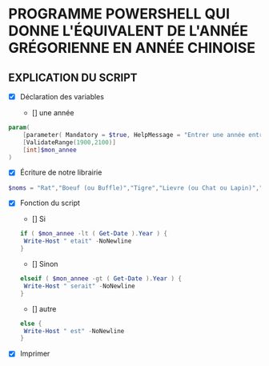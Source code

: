 # PROGRAMME POWERSHELL QUI DONNE L'ÉQUIVALENT DE L'ANNÉE GRÉGORIENNE EN ANNÉE CHINOISE

## EXPLICATION DU SCRIPT

- [X] Déclaration des variables

   - [] une année 
```ps1
param(
	[parameter( Mandatory = $true, HelpMessage = "Entrer une année entre 1900 et 2100:" )]
	[ValidateRange(1900,2100)]
	[int]$mon_annee
)
```
- [X] Écriture de notre librairie

```ps1
$noms = "Rat","Boeuf (ou Buffle)","Tigre","Lievre (ou Chat ou Lapin)","Dragon","Serpent","Cheval","Chèvre (ou Bouc)","Singe","coq","chien","Cochon (ou Sanglier)"
```
- [X] Fonction du script

   - [] Si 

   ```ps1
   if ( $mon_annee -lt ( Get-Date ).Year ) {
	Write-Host " etait" -NoNewline
   }
   ```

   - [] Sinon 

   ```ps1
   elseif ( $mon_annee -gt ( Get-Date ).Year ) {
	Write-Host " serait" -NoNewline
   }
   ```

   - [] autre

   ```ps1
   else {
	Write-Host " est" -NoNewline
   }
   ```

 - [X] Imprimer
